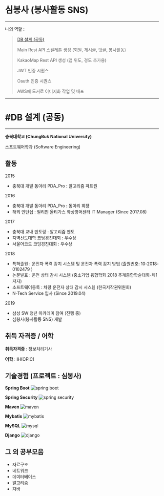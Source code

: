 # 심봉사 (봉사활동  SNS)

-------------------     ----------------------------
나의 역할 :

> [DB 설계 (공동)](#DB-설계-(공동))
>
> Main Rest API 스켈레톤 생성 (회원, 게시글, 댓글, 봉사활동)
>
> KakaoMap Rest API 생성 (맵 위도, 경도 추가용)
>
> JWT 인증 시퀀스
>
> Oauth 인증 시퀀스
>
> AWS에 도커로 이미지화 작업 및 배포

-------------------     ----------------------------

# #DB 설계 (공동)
---------

**충북대학교  (ChungBuk National University)** 

소프트웨어학과 (Software Engineering)



활동
---------

2015 

* 충북대 개발 동아리 PDA_Pro : 알고리즘 파트원

2016

* 충북대 개발 동아리 PDA_Pro : 동아리 회장
* 해외 인턴십 : 필리핀 올티가스 화상영어센터 IT Manager (Since 2017.08)

2017

* 충북대 교내 멘토링 : 알고리즘 멘토
* 지역선도대학 코딩경진대회 : 우수상
* 서울어코드 코딩경진대회 : 우수상

2018

* 특허출원 : 운전자 폭력 감지 시스템 및 운전자 폭력 감지 방법 (출원번호:  10-2018-0102479 )
* 논문발표 : 운전 상태 감시 시스템 (중소기업 융합학회 2018 추계종합학술대회-제1저자)
* 소프트웨어등록 :  차량 운전자 상태 감시 시스템 (한국저작권위원회) 
* N-Tech Service 입사 (Since 2019.04)

2019

* 삼성 SW 청년 아카데미 참여 (진행 중)
* 심봉사(봉사활동 SNS) 개발



취득 자격증 / 어학
----------

**취득자격증** : 정보처리기사

**어학** : IH(OPIC) 



기술경험 (프로젝트 : 심봉사)
--------------------

**Spring Boot** ![spring boot](https://img.shields.io/badge/spring_boot-2.2.4-Green?logo=spring )

**Spring Security** ![spring security](https://img.shields.io/badge/spring_security-2.2.4-Green?logo=spring )

**Maven** ![maven](https://img.shields.io/badge/maven-4.0.0-red?logo=apache )

**Mybatis** ![mybatis](https://img.shields.io/badge/mabatis-2.1.1-black ) 

**MySQL** ![mysql](https://img.shields.io/badge/mysql-8.0.19-blue?logo=mysql)

**Django** ![django](https://img.shields.io/badge/django-2.2.7-yellow?logo=django)

[ref]: https://github.com/pjh8827/Portfolio/tree/master/Simbongsa/back_end



그 외 공부모음
----------------------------------------

* 자료구조
* 네트워크
* 데이터베이스
* 알고리즘
* 자바

